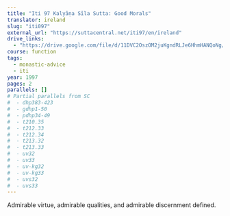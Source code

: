 ```yaml
---
title: "Iti 97 Kalyāṇa Sīla Sutta: Good Morals"
translator: ireland
slug: "iti097"
external_url: "https://suttacentral.net/iti97/en/ireland"
drive_links:
  - "https://drive.google.com/file/d/11DVC2OszOM2juKgndRLJe6HhmHANQoNg/view?usp=drivesdk"
course: function
tags:
  - monastic-advice
  - iti
year: 1997
pages: 2
parallels: []
# Partial parallels from SC
#  - dhp383-423
#  - gdhp1-50
#  - pdhp34-49
#  - t210.35
#  - t212.33
#  - t212.34
#  - t213.32
#  - t213.33
#  - uv32
#  - uv33
#  - uv-kg32
#  - uv-kg33
#  - uvs32
#  - uvs33
---
```


Admirable virtue, admirable qualities, and admirable discernment defined.
